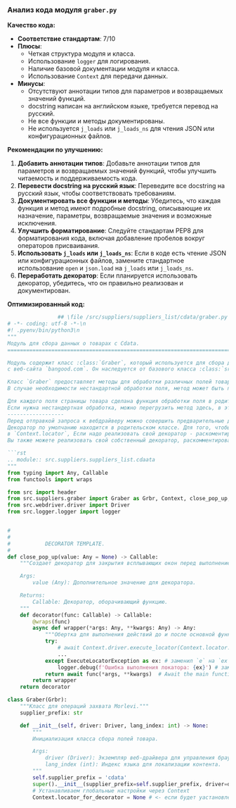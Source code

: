 ### **Анализ кода модуля `graber.py`**

**Качество кода:**

- **Соответствие стандартам**: 7/10
- **Плюсы**:
    - Четкая структура модуля и класса.
    - Использование `logger` для логирования.
    - Наличие базовой документации модуля и класса.
    - Использование `Context` для передачи данных.
- **Минусы**:
    - Отсутствуют аннотации типов для параметров и возвращаемых значений функций.
    - docstring написан на английском языке, требуется перевод на русский.
    - Не все функции и методы документированы.
    - Не используется `j_loads` или `j_loads_ns` для чтения JSON или конфигурационных файлов.

**Рекомендации по улучшению:**

1.  **Добавить аннотации типов**: Добавьте аннотации типов для параметров и возвращаемых значений функций, чтобы улучшить читаемость и поддерживаемость кода.
2.  **Перевести docstring на русский язык**: Переведите все docstring на русский язык, чтобы соответствовать требованиям.
3.  **Документировать все функции и методы**: Убедитесь, что каждая функция и метод имеют подробные docstring, описывающие их назначение, параметры, возвращаемые значения и возможные исключения.
4.  **Улучшить форматирование**: Следуйте стандартам PEP8 для форматирования кода, включая добавление пробелов вокруг операторов присваивания.
5.  **Использовать `j_loads` или `j_loads_ns`**: Если в коде есть чтение JSON или конфигурационных файлов, замените стандартное использование `open` и `json.load` на `j_loads` или `j_loads_ns`.
6.  **Переработать декоратор**: Если планируется использовать декоратор, убедитесь, что он правильно реализован и документирован.

**Оптимизированный код:**

```python
                ## \file /src/suppliers/suppliers_list/cdata/graber.py
# -*- coding: utf-8 -*-\n
#! .pyenv/bin/python3\n
"""
Модуль для сбора данных о товарах с Cdata.
=========================================================================================

Модуль содержит класс :class:`Graber`, который используется для сбора данных о товарах
с веб-сайта `bangood.com`. Он наследуется от базового класса :class:`src.suppliers.graber.Graber`.

Класс `Graber` предоставляет методы для обработки различных полей товара на странице.
В случае необходимости нестандартной обработки поля, метод может быть переопределен.

Для каждого поля страницы товара сделана функция обработки поля в родительском `Graber`.
Если нужна нестандертная обработка, можно перегрузить метод здесь, в этом классе.
------------------
Перед отправкой запроса к вебдрайверу можно совершить предварительные действия через декоратор. 
Декоратор по умолчанию находится в родительском классе. Для того, чтобы декоратор сработал надо передать значение 
в `Context.locator`, Если надо реализовать свой декоратор - раскоментируйте строки с декоратором и переопределите его поведение.
Вы также можете реализовать свой собственный декоратор, раскомментировав соответствующие строки кода

```rst
.. module:: src.suppliers.suppliers_list.cdaata
"""
from typing import Any, Callable
from functools import wraps

from src import header
from src.suppliers.graber import Graber as Grbr, Context, close_pop_up, ExecuteLocatorException
from src.webdriver.driver import Driver
from src.logger.logger import logger


#
#
#           DECORATOR TEMPLATE. 
#
def close_pop_up(value: Any = None) -> Callable:
    """Создает декоратор для закрытия всплывающих окон перед выполнением основной логики функции.

    Args:
        value (Any): Дополнительное значение для декоратора.

    Returns:
        Callable: Декоратор, оборачивающий функцию.
    """
    def decorator(func: Callable) -> Callable:
        @wraps(func)
        async def wrapper(*args: Any, **kwargs: Any) -> Any:
            """Обертка для выполнения действий до и после основной функции."""
            try:
                # await Context.driver.execute_locator(Context.locator.close_pop_up)  # Await async pop-up close
                ...
            except ExecuteLocatorException as ex: # заменил `e` на `ex`
                logger.debug(f'Ошибка выполнения локатора: {ex}') # заменил `e` на `ex`
            return await func(*args, **kwargs)  # Await the main function
        return wrapper
    return decorator

class Graber(Grbr):
    """Класс для операций захвата Morlevi."""
    supplier_prefix: str

    def __init__(self, driver: Driver, lang_index: int) -> None:
        """
        Инициализация класса сбора полей товара.

        Args:
            driver (Driver): Экземпляр веб-драйвера для управления браузером.
            lang_index (int): Индекс языка для локализации контента.
        """
        self.supplier_prefix = 'cdata'
        super().__init__(supplier_prefix=self.supplier_prefix, driver=driver, lang_index=lang_index)
        # Устанавливаем глобальные настройки через Context
        Context.locator_for_decorator = None # <- если будет уастановлено значение - то оно выполнится в декораторе `@close_pop_up`